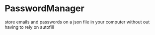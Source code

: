 # PasswordManager
store emails and passwords on a json file in your computer without out having to rely on autofill 
